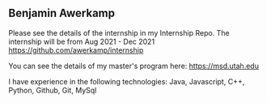 ## Benjamin Awerkamp

Please see the details of the internship in my Internship Repo. The internship will be from Aug 2021 - Dec 2021
https://github.com/awerkamp/internship

You can see the details of my master's program here:
https://msd.utah.edu

I have experience in the following technologies:
Java, Javascript, C++, Python, Github, Git, MySql 
